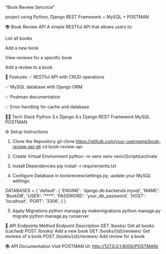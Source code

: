   "Book Review Sercvice" 
 
 project using Python, Django REST Framework + MySQL + POSTMAN


📚 Book Review API
A simple RESTful API that allows users to:

List all books

Add a new book

View reviews for a specific book

Add a review to a book


🚀 Features
✅ RESTful API with CRUD operations

✅ MySQL database with Django ORM

✅ Postman documentation

✅ Error handling for cache and database

🧑‍💻 Tech Stack
Python 3.x
Django 4.x
Django REST Framework
MySQL
POSTMAN

⚙️ Setup Instructions
1. Clone the Repository
git clone https://github.com/your-username/book-review-api.git
cd book-review-api

2. Create Virtual Environment
python -m venv venv
venv\Scripts\activate    

4. Install Dependencies
pip install -r requirements.txt

5. Configure Database
In bookreview/settings.py, update your MySQL settings:

DATABASES = {
  'default': {
    'ENGINE': 'django.db.backends.mysql',
    'NAME': 'BookDB',
    'USER': '****',
    'PASSWORD': 'your_db_password',
    'HOST': 'localhost',
    'PORT': '3306',
  }
}


5. Apply Migrations
python manage.py makemigrations
python manage.py migrate
python manage.py runserver

📖 API Endpoints
Method	Endpoint	Description
GET	/books/	Get all books (cached)
POST	/books/	Add a new book
GET	/books/{id}/reviews/	Get reviews of a book
POST	/books/{id}/reviews/	Add review for a book

📚 API Documentation
Visit POSTMAN UI:
http://127.0.0.1:8000/POSTMAN/
